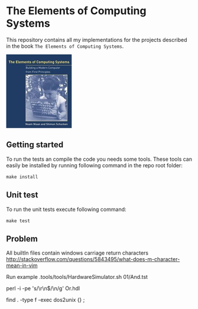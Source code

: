 # The Elements of Computing Systems
This repository contains all my implementations for the projects described in the book `The Elements of Computing Systems`.

![The Elements of Computing Systems book cover](cover.jpg)

## Getting started
To run the tests an compile the code you needs some tools. These tools can easily be installed by running following command in the repo root folder:

```
make install
```

## Unit test
To run the unit tests execute following command:

```
make test
```

## Problem
All builtIn files contain windows carriage return characters
http://stackoverflow.com/questions/5843495/what-does-m-character-mean-in-vim

Run example
.tools/tools/HardwareSimulator.sh 01/And.tst

perl -i -pe 's/\r\n$/\n/g' Or.hdl


find . -type f -exec dos2unix {} \;
